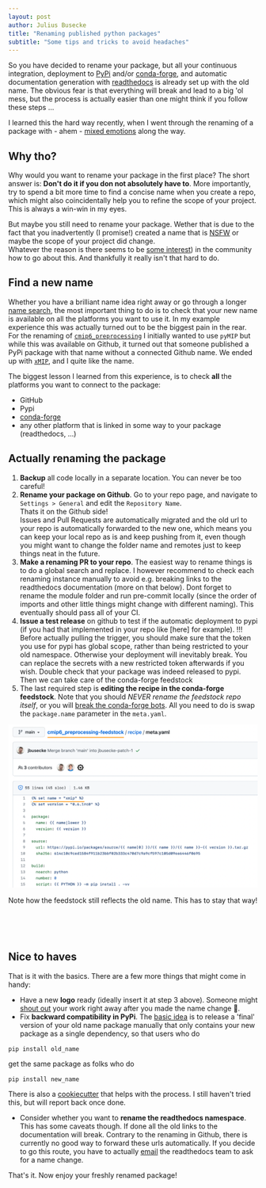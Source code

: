 ```yaml
---
layout: post
author: Julius Busecke
title: "Renaming published python packages"
subtitle: "Some tips and tricks to avoid headaches"
---
```


So you have decided to rename your package, but all your continuous integration, deployment to [PyPi](https://pypi.org) and/or [conda-forge](https://conda-forge.org/#page-top), and automatic documentation generation with [readthedocs](https://readthedocs.org) is already set up with the old name. The obvious fear is that everything will break and lead to a big 'ol mess, but the process is actually easier than one might think if you follow these steps ... 

I learned this the hard way recently, when I  went through the renaming of a package with - ahem - [mixed emotions](https://twitter.com/JuliusBusecke/status/1545521169419444224?s=20&t=hCcJ36MLmjSeRPxiLkOW3g) along the way. 

## Why tho?
Why would you want to rename your package in the first place? The short answer is: **Don't do it if you don not absolutely have to**. 
More importantly, try to spend a bit more time to find a concise name when you create a repo, which might also coincidentally help you to refine the scope of your project. This is always a win-win in my eyes. 

But maybe you still need to rename your package. Wether that is due to the fact that you inadvertently (I promise!) created a name that is [NSFW](https://github.com/jbusecke/xmovie) or maybe the scope of your project did change.  
Whatever the reason is there seems to be [some interest](https://twitter.com/JuliusBusecke/status/1547674960134426628?s=20&t=kInsJ15bPRjtKWMFTplrQg)) in the community how to go about this. And thankfully it really isn't that hard to do. 

## Find a new name
Whether you have a brilliant name idea right away or go through a longer [name search](https://github.com/jbusecke/xMIP/issues/124), the most important thing to do is to check that your new name is available on all the platforms you want to use it. 
In my example experience this was actually turned out to be the biggest pain in the rear. For the renaming of [`cmip6_preprocessing`](https://github.com/jbusecke/xMIP) I initially wanted to use `pyMIP` but while this was available on Github, it turned out that someone published a PyPi package with that name without a connected Github name. We ended up with [`xMIP`](https://github.com/jbusecke/xMIP), and I quite like the name. 

The biggest lesson I learned from this experience, is to check **all** the platforms you want to connect to the package:
- GitHub
- Pypi
- [conda-forge](https://conda-forge.org/feedstock-outputs/)
- any other platform that is linked in some way to your package (readthedocs, ...)

## Actually renaming the package

1. **Backup** all code locally in a separate location. You can never be too careful!
2. **Rename your package on Github**. Go to your repo page, and navigate to `Settings > General` and edit the `Repository Name`.  
Thats it on the Github side!  
Issues and Pull Requests are automatically migrated and the old url to your repo is automatically forwarded to the new one, which means you can keep your local repo as is and keep pushing from it, even though you might want to change the folder name and remotes just to keep things neat in the future.
3. **Make a renaming PR to your repo**. The easiest way to rename things is to do a global search and replace. I however recommend to check each renaming instance manually to avoid e.g. breaking links to the readthedocs documentation (more on that below). Dont forget to rename the module folder and run pre-commit locally (since the order of imports and other little things might change with different naming). This eventually should pass all of your CI.
4. **Issue a test release** on github to test if the automatic deployment to pypi (if you had that implemented in your repo like [here] for example). !!! Before actually pulling the trigger, you should make sure that the token you use for pypi has global scope, rather than being restricted to your old namespace. Otherwise your deployment will inevitably break. You can replace the secrets with a new restricted token afterwards if you wish. Double check that your package was indeed released to pypi. Then we can take care of the conda-forge feedstock
5. The last required step is **editing the recipe in the conda-forge feedstock**. Note that you should *NEVER rename the feedstock repo itself*, or you will [break the conda-forge bots](https://twitter.com/condaforge/status/1544394452529299462?s=20&t=ZdMEx0Lw2xDh7T7aBD2eAQ). All you need to do is swap the `package.name` parameter in the `meta.yaml`.


<div class="text-center" style="padding-bottom: 50px">
  <img src="/img/posts/renaming/conda-forge.png" class="img-fluid" style="max-width:100%">
  <p class="text-muted">Note how the feedstock still reflects the old name. This has to stay that way!</p>
</div>

## Nice to haves
That is it with the basics. There are a few more things that might come in handy: 
- Have a new **logo** ready (ideally insert it at step 3 above). Someone might [shout out](https://twitter.com/juliusbusecke/status/1547308270393720838?s=21&t=uttUyU5szgNY4WOKpueqPA) your work right away after you made the name change 🤗.
- Fix **backward compatibility in PyPi**. The [basic idea](https://stackoverflow.com/questions/61363534/whats-the-recommended-way-of-renaming-a-project-in-pypi) is to release a 'final' version of your old name package manually that only contains your new package as a single dependency, so that users who do 
```
pip install old_name
``` 
get the same package as folks who do 
```
pip install new_name
```
There is also a [cookiecutter](https://github.com/simonw/pypi-rename) that helps with the process. I still haven't tried this, but will report back once done.
- Consider whether you want to **rename the readthedocs namespace**. This has some caveats though. If done all the old links to the documentation will break. Contrary to the renaming in Github, there is currently no good way to forward these urls automatically. If you decide to go this route, you have to actually [email](https://docs.readthedocs.io/en/stable/faq.html#how-do-i-change-my-project-slug-the-url-your-docs-are-served-at) the readthedocs team to ask for a name change.


That's it. Now enjoy your freshly renamed package!
